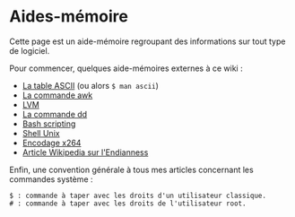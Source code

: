 Aides-mémoire
=============

Cette page est un aide-mémoire regroupant des informations sur tout type de logiciel.

Pour commencer, quelques aide-mémoires externes à ce wiki :
* [La table ASCII](http://www.asciitable.com) (ou alors `$ man ascii`)
* [La commande awk](http://www.shellunix.com/awk.html)
* [LVM](https://doc.ubuntu-fr.org/lvm)
* [La commande dd](https://debian-facile.org/doc:systeme:dd)
* [Bash scripting](https://abs.traduc.org/abs-fr/)
* [Shell Unix](http://www.linux-france.org/article/dalox/unix04.htm#tubep)
* [Encodage x264](https://tutox264.wordpress.com/)
* [Article Wikipedia sur l'Endianness](https://fr.wikipedia.org/wiki/Endianness )

Enfin, une convention générale à tous mes articles concernant les commandes système :
```
$ : commande à taper avec les droits d'un utilisateur classique.
# : commande à taper avec les droits de l'utilisateur root.
```

